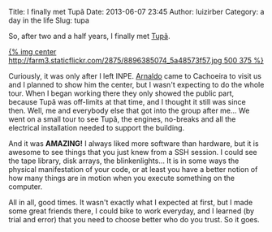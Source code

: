 Title: I finally met Tupã
Date: 2013-06-07 23:45
Author: luizirber
Category: a day in the life
Slug: tupa

So, after two and a half years, I finally met [Tupã][1].

[{% img center http://farm3.staticflickr.com/2875/8896385074_5a48573f57.jpg 500 375 %}][2]

Curiously, it was only after I left INPE. [Arnaldo][3] came to Cachoeira
to visit us and I planned to show him the center, but I wasn't expecting
to do the whole tour. When I began working there they only showed the
public part, because Tupã was off-limits at that time, and I thought it
still was since then. Well, me and everybody else that got into the group
after me... We went on a small tour to see Tupã, the engines, no-breaks
and all the electrical installation needed to support the building.

And it was **AMAZING!** I always liked more software than hardware, but it
is awesome to see things that you just knew from a SSH session. I could see
the tape library, disk arrays, the blinkenlights... It is in some ways the
physical manifestation of your code, or at least you have a better notion
of how many things are in motion when you execute something on the computer.

All in all, good times. It wasn't exactly what I expected at first, but I
made some great friends there, I could bike to work everyday, and I
learned (by trial and error) that you need to choose better who do you
trust. So it goes.

[1]: http://supercomputacao.inpe.br/recursos2
[2]: http://www.flickr.com/photos/luizirber/sets/72157633820118765/
[3]: http://ciclotux.blogspot.com
